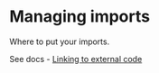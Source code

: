 # Managing imports


Where to put your imports.

See docs - [Linking to external code](https://deno.land/manual/linking_to_external_code)
